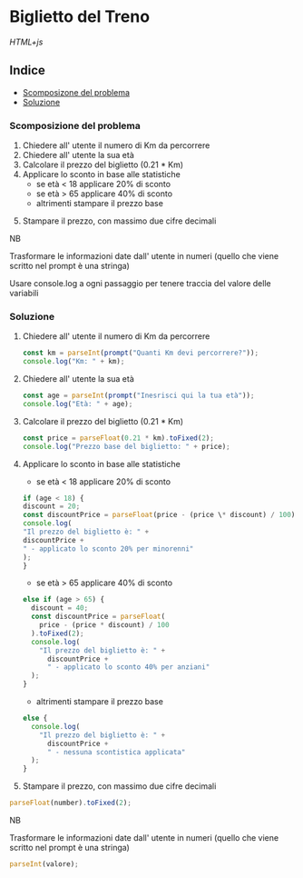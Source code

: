 # Biglietto del Treno

_HTML+js_

## Indice

- [Scomposizone del problema](#scomposizione-del-problema)
- [Soluzione](#soluzione)

### Scomposizione del problema

1. Chiedere all' utente il numero di Km da percorrere
2. Chiedere all' utente la sua età
3. Calcolare il prezzo del biglietto (0.21 \* Km)
4. Applicare lo sconto in base alle statistiche
   - se età < 18 applicare 20% di sconto
   - se età > 65 applicare 40% di sconto
   - altrimenti stampare il prezzo base

5) Stampare il prezzo, con massimo due cifre decimali

NB

Trasformare le informazioni date dall' utente in numeri (quello che viene scritto nel prompt è una stringa)

Usare console.log a ogni passaggio per tenere traccia del valore delle variabili

### Soluzione

1.  Chiedere all' utente il numero di Km da percorrere

    ```js
    const km = parseInt(prompt("Quanti Km devi percorrere?"));
    console.log("Km: " + km);
    ```

2.  Chiedere all' utente la sua età

    ```js
    const age = parseInt(prompt("Inesrisci qui la tua età"));
    console.log("Età: " + age);
    ```

3.  Calcolare il prezzo del biglietto (0.21 \* Km)

    ```js
    const price = parseFloat(0.21 * km).toFixed(2);
    console.log("Prezzo base del biglietto: " + price);
    ```

4.  Applicare lo sconto in base alle statistiche

    - se età < 18 applicare 20% di sconto

    ```js
    if (age < 18) {
    discount = 20;
    const discountPrice = parseFloat(price - (price \* discount) / 100).toFixed(2);
    console.log(
    "Il prezzo del biglietto è: " +
    discountPrice +
    " - applicato lo sconto 20% per minorenni"
    );
    }

    ```

    - se età > 65 applicare 40% di sconto

    ```js
    else if (age > 65) {
      discount = 40;
      const discountPrice = parseFloat(
        price - (price * discount) / 100
      ).toFixed(2);
      console.log(
        "Il prezzo del biglietto è: " +
          discountPrice +
          " - applicato lo sconto 40% per anziani"
      );
    }
    ```

    - altrimenti stampare il prezzo base

    ```js
    else {
      console.log(
        "Il prezzo del biglietto è: " +
          discountPrice +
          " - nessuna scontistica applicata"
      );
    }
    ```

5.  Stampare il prezzo, con massimo due cifre decimali

```js
parseFloat(number).toFixed(2);
```

NB

Trasformare le informazioni date dall' utente in numeri (quello che viene scritto nel prompt è una stringa)

```js
parseInt(valore);
```
